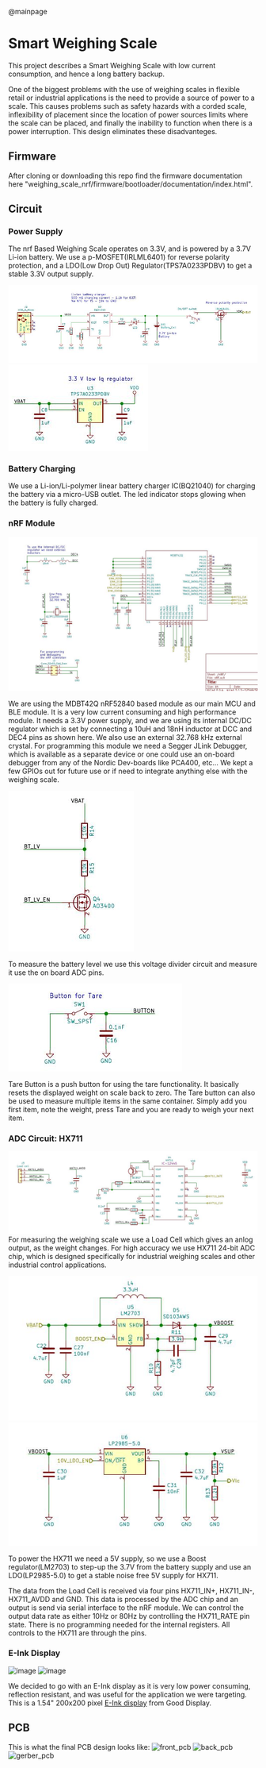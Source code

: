 @mainpage
# Smart Weighing Scale  

This project describes a Smart Weighing Scale with low current consumption, and hence a long battery backup.

One of the biggest problems with the use of weighing scales in flexible retail or industrial applications is the need to provide a source of power to a scale. This causes problems such as safety hazards with a corded scale, inflexibility of placement since the location of power sources limits where the scale can be placed, and finally the inability to function when there is a power interruption. This design eliminates these disadvanteges.

## Firmware
After cloning or downloading this repo find the firmware documentation here "weighing_scale_nrf/firmware/bootloader/documentation/index.html".

## Circuit

### Power Supply
The nrf Based Weighing Scale operates on 3.3V, and is powered by a 3.7V Li-ion battery.
We use a p-MOSFET(IRLML6401) for reverse polarity protection, and a LDO(Low Drop Out) Regulator(TPS7A0233PDBV) to get a stable 3.3V output supply.

![](./design/scale_hx711/docs/images/schem01.jpeg)
![battery](./design/scale_hx711/docs/images/schem02.jpeg)

### Battery Charging
We use a Li-ion/Li-polymer linear battery charger IC(BQ21040) for charging the battery via a micro-USB outlet. The led indicator stops glowing when the battery is fully charged.

### nRF Module
![image](./design/scale_hx711/docs/images/schem03.jpeg)

We are using the MDBT42Q nRF52840 based module as our main MCU and BLE module. It is a very low current consuming and high performance module.
It needs a 3.3V power supply, and we are using its internal DC/DC regulator which is set by connecting a 10uH and 18nH inductor at DCC and DEC4 pins as shown here. We also use an external 32.768 kHz external crystal. For programming this module we need a Segger JLink Debugger, which is available as a separate device or one could use an on-board debugger from any of the Nordic Dev-boards like PCA400, etc...
We kept a few GPIOs out for future use or if need to integrate anything else with the weighing scale.

![image](./design/scale_hx711/docs/images/schem04.jpeg)

To measure the battery level we use this voltage divider circuit and measure it use the on board ADC pins.

![image](./design/scale_hx711/docs/images/schem05.jpeg)

Tare Button is a push button for using the tare functionality. It basically resets the displayed weight on scale back to zero. The Tare button can also be used to measure multiple items in the same container. Simply add you first item, note the weight, press Tare and you are ready to weigh your next item.

### ADC Circuit: HX711
![image](./design/scale_hx711/docs/images/schem08.jpeg)
For measuring the weighing scale we use a Load Cell which gives an anlog output, as the weight changes. For high accuracy we use HX711 24-bit ADC chip, which is designed specifically for industrial weighing scales and other industrial control applications.

![image](./design/scale_hx711/docs/images/schem06.jpeg)
![image](./design/scale_hx711/docs/images/schem07.jpeg)

To power the HX711 we need a 5V supply, so we use a Boost regulator(LM2703) to step-up the 3.7V from the battery supply and use an LDO(LP2985-5.0) to get a stable noise free 5V supply for HX711.

The data from the Load Cell is received via four pins HX711_IN+, HX711_IN-, HX711_AVDD and GND. This data is processed by the ADC chip and an output is send via serial interface to the nRF module. We can control the output data rate as either 10Hz or 80Hz by controlling the HX711_RATE pin state.
There is no programming needed for the internal registers. All controls to the HX711 are through the pins.

### E-Ink Display
![image](https://github.com/IoTReady/weighing_scale_nrf/blob/master/design/scale_hx711/docs/images/schem09.jpeg)
![image](https://github.com/IoTReady/weighing_scale_nrf/blob/master/design/scale_hx711/docs/images/schem10.jpeg)

We decided to go with an E-Ink display as it is very low power consuming, reflection resistant, and was useful for the application we were targeting.
This is a 1.54" 200x200 pixel [E-Ink display](https://www.e-paper-display.com/products_detail/productId=513.html) from Good Display.


## PCB
This is what the final PCB design looks like:
![front_pcb](https://github.com/IoTReady/weighing_scale_nrf/blob/master/design/scale_hx711/docs/images/pcb1.jpeg)
![back_pcb](https://github.com/IoTReady/weighing_scale_nrf/blob/master/design/scale_hx711/docs/images/pcb2.jpeg)
![gerber_pcb](https://github.com/IoTReady/weighing_scale_nrf/blob/master/design/scale_hx711/docs/images/pcb3.jpeg)
